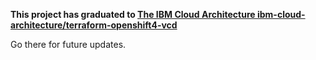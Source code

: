 **This project has graduated to [The IBM Cloud Architecture ibm-cloud-architecture/terraform-openshift4-vcd](https://github.com/ibm-cloud-architecture/terraform-openshift4-vcd)**  


Go there for future updates.

